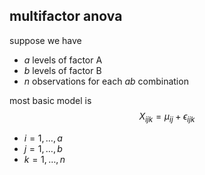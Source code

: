 ## multifactor anova
suppose we have 
- $a$ levels of factor A
- $b$ levels of factor B
- $n$ observations for each $ab$ combination

most basic model is
$$
X_{ijk}=\mu_{ij}+\epsilon_{ijk}
$$
- $i=1,\dots, a$
- $j=1,\dots,b$
- $k=1,\dots,n$

